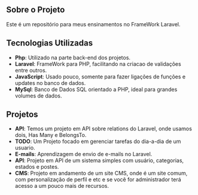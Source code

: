 ## Sobre o Projeto
Este é um repositório para meus ensinamentos no FrameWork Laravel.

## Tecnologias Utilizadas
- **Php**: Utilizado na parte back-end dos projetos.
- **Laravel**: FrameWork para PHP, facilitando na criacao de validações entre outros.
- **JavaScript**: Usado pouco, somente para fazer ligações de funções e updates no banco de dados.
- **MySql**: Banco de Dados SQL orientado a PHP, ideal para grandes volumes de dados.

## Projetos
- **API**: Temos um projeto em API sobre relations do Laravel, onde usamos dois, Has Many e BelongsTo.
- **TODO**: Um Projeto focado em gerenciar tarefas do dia-a-dia de um usuario.
- **E-mails**: Aprendizagem de envio de e-mails no Laravel.
- **API**: Projeto em API de um sistema simples com usuário, categorias, estados e postes.
- **CMS**: Projeto em andamento de um site CMS, onde é um site comum, com personalização de perfil e etc e se você for administrador terá acesso a um pouco mais de recursos.
